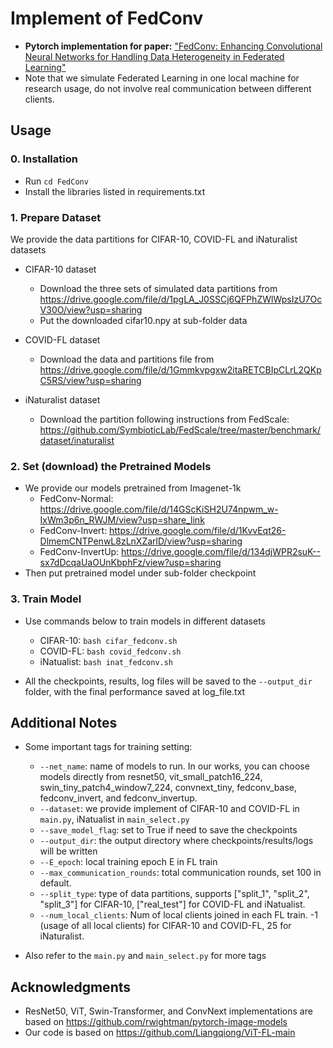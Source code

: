 # Implement of FedConv
* **Pytorch implementation for paper:** ["FedConv: Enhancing Convolutional Neural Networks for Handling Data Heterogeneity in Federated Learning"](arxiv:)
* Note that we simulate Federated Learning in one local machine for research usage, do not involve real communication between different clients. 

## Usage
### 0. Installation

- Run `cd FedConv`
- Install the libraries listed in requirements.txt 

### 1. Prepare Dataset 

We provide the data partitions for CIFAR-10, COVID-FL and iNaturalist datasets 

- CIFAR-10 dataset 
    * Download the three sets of simulated data partitions from https://drive.google.com/file/d/1pgLA_J0SSCj6QFPhZWlWpsIzU7OcV30O/view?usp=sharing
    * Put the downloaded cifar10.npy at sub-folder data 
    
- COVID-FL dataset
    * Download the data and partitions file from https://drive.google.com/file/d/1Gmmkvpgxw2itaRETCBIpCLrL2QKpC5RS/view?usp=sharing

- iNaturalist dataset
    * Download the partition following instructions from FedScale: https://github.com/SymbioticLab/FedScale/tree/master/benchmark/dataset/inaturalist 

### 2. Set (download) the Pretrained Models
- We provide our models pretrained from Imagenet-1k
    - FedConv-Normal: https://drive.google.com/file/d/14GScKiSH2U74npwm_w-IxWm3p6n_RWJM/view?usp=share_link
    - FedConv-Invert: https://drive.google.com/file/d/1KvvEqt26-DlmemCNTPenwL8zLnXZarlD/view?usp=sharing
    - FedConv-InvertUp: https://drive.google.com/file/d/134djWPR2suK--sx7dDcqaUaOUnKbphFz/view?usp=sharing
- Then put pretrained model under sub-folder checkpoint

### 3. Train Model
- Use commands below to train models in different datasets
    - CIFAR-10: ```bash cifar_fedconv.sh```
    - COVID-FL: ```bash covid_fedconv.sh```
    - iNatualist: ```bash inat_fedconv.sh```

- All the checkpoints, results, log files will be saved to the ```--output_dir``` folder, with the final performance saved at log_file.txt 

## Additional Notes
- Some important tags for training setting:  
    - ```--net_name```: name of models to run. In our works, you can choose models directly from resnet50, vit_small_patch16_224, swin_tiny_patch4_window7_224, convnext_tiny, fedconv_base, fedconv_invert, and fedconv_invertup. 
    - ```--dataset```: we provide implement of CIFAR-10 and COVID-FL in  ```main.py```, iNatualist in  ```main_select.py```
    - ```--save_model_flag```: set to True if need to save the checkpoints 
    - ```--output_dir```: the output directory where checkpoints/results/logs will be written 
    - ```--E_epoch```: local training epoch E in FL train
    - ```--max_communication_rounds```: total communication rounds, set 100 in default.
    - ```--split_type```: type of data partitions, supports ["split_1", "split_2", "split_3"] for CIFAR-10, ["real_test"] for COVID-FL and iNatualist.
    - ```--num_local_clients```: Num of local clients joined in each FL train. -1 (usage of all local clients) for CIFAR-10 and COVID-FL, 25 for iNaturalist.  

- Also refer to the ```main.py``` and ```main_select.py``` for more tags

## Acknowledgments
- ResNet50, ViT, Swin-Transformer, and ConvNext implementations are based on https://github.com/rwightman/pytorch-image-models
- Our code is based on https://github.com/Liangqiong/ViT-FL-main
